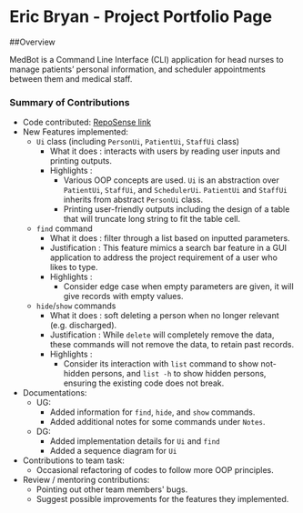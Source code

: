 # Eric Bryan - Project Portfolio Page

##Overview

MedBot is a Command Line Interface (CLI) application for head nurses to manage patients’ personal information, and
scheduler appointments between them and medical staff.

### Summary of Contributions
* Code contributed: [RepoSense link](https://nus-cs2113-ay2122s1.github.io/tp-dashboard/?search=&sort=groupTitle&sortWithin=title&since=2021-09-25&timeframe=commit&mergegroup=&groupSelect=groupByRepos&breakdown=false)
* New Features implemented:
  * `Ui` class (including `PersonUi`, `PatientUi`, `StaffUi` class)
    * What it does : interacts with users by reading user inputs and printing outputs.
    * Highlights : 
      * Various OOP concepts are used. `Ui` is an abstraction over `PatientUi`, 
        `StaffUi`, and `SchedulerUi`. `PatientUi` and `StaffUi` inherits from abstract
        `PersonUi` class.
      * Printing user-friendly outputs including the design of a table that will truncate
        long string to fit the table cell.
  * `find` command
    * What it does : filter through a list based on inputted parameters.
    * Justification : This feature mimics a search bar feature in a GUI application to address the 
      project requirement of a user who likes to type.
    * Highlights :
      * Consider edge case when empty parameters are given, it will give records with empty 
        values.
  * `hide`/`show` commands
    * What it does : soft deleting a person when no longer relevant (e.g. discharged).
    * Justification : While `delete` will completely remove the data, these commands will not 
      remove the data, to retain past records.
    * Highlights : 
      * Consider its interaction with `list` command to show not-hidden persons, and
        `list -h` to show hidden persons, ensuring the existing code does not break.
* Documentations: 
  * UG:
    * Added information for `find`, `hide`, and `show` commands.
    * Added additional notes for some commands under `Notes`.
  * DG:
    * Added implementation details for `Ui` and `find`
    * Added a sequence diagram for `Ui`
* Contributions to team task:
  * Occasional refactoring of codes to follow more OOP principles.
* Review / mentoring contributions:
  * Pointing out other team members' bugs.
  * Suggest possible improvements for the features they implemented.